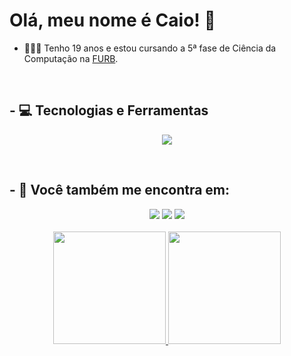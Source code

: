 # Olá, meu nome é Caio! 👋

- 👨🏻‍💻 Tenho 19 anos e estou cursando a 5ª fase de Ciência da Computação na [FURB](https://www.furb.br/pt).

<br>

## - 💻 Tecnologias e Ferramentas
<p align="center">
  <a href="https://skillicons.dev">
    <img src="https://skillicons.dev/icons?i=java,py,js,html,css,vue,dotnet,spring,git,mysql" />
  </a>
</p>

<br>

## - 📱 Você também me encontra em:
<div align="center">
  <a href="https://www.instagram.com/caioo.abraao/" target="_blank"><img src="https://img.shields.io/badge/-Instagram-%23E4405F?style=for-the-badge&logo=instagram&logoColor=white" target="_blank"/></a>
  <a href="https://www.linkedin.com/in/caio-abraão-manarim-06b50326a/"target="_blank"><img src="https://img.shields.io/badge/-LinkedIn-%230077B5?style=for-the-badge&logo=linkedin&logoColor=white" target="_blank"/></a>
  <a href="mailto:caioabraao10@gmail.com"><img src="https://img.shields.io/badge/Gmail-D14836?style=for-the-badge&logo=gmail&logoColor=white"/></a>
</div>

<br>

<div align="center">
  <a href="https://github.com/caiomz">
    <img loading="lazy" height="180em" src="https://github-readme-stats.vercel.app/api/top-langs/?username=caiomz&layout=compact&langs_count=7&theme=midnight-purple"/>
    <img loading="lazy" height="180em" src="https://github-readme-stats.vercel.app/api?username=caiomz&show_icons=true&theme=midnight-purple&include_all_commits=true&count_private=true"/>
  </a>
</div>
  

  
